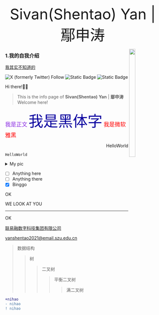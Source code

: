 <p align="center"> <font size=8>Sivan(Shentao) Yan | 鄢申涛</font> </p>

<img src="https://s2.loli.net/2024/08/05/sfnQlUOM6kDNowg.jpg" width=20% height=30% div align=right />

### 1.我的自我介绍

<u>我其实不知道的</u>

![X (formerly Twitter) Follow](https://img.shields.io/twitter/follow/0xJCXsivan200)  ![Static Badge](https://img.shields.io/badge/food-potato_tomato-8A2BE2)  ![Static Badge](https://img.shields.io/badge/just%20the%20message-8A2BE2)

Hi there!🥹😝
> This is the info page of **Sivan(Shentao)** **Yan** | **鄢申涛**
Welcome here!

<font face='微软雅黑' color=8A2BE2 size=4>我是正文</font>
<font face="微软雅黑" color=Paprika size=8>我是黑体字</font>
<font face="微软雅黑" color=red size=4>我是微软雅黑</font>


<p align="right"> HelloWorld </p>

`HelloWorld`


<details close>
<summary>My pic </summary>
  
![这是我的头像](https://s2.loli.net/2024/08/05/sfnQlUOM6kDNowg.jpg) 
  
[![Hits](https://hits.seeyoufarm.com/api/count/incr/badge.svg?url=https%3A%2F%2Fgithub.com%2FSivanyanst%2Fsivanyanst.github.io.git&count_bg=%2379C83D&title_bg=%23555555&icon=keybase.svg&icon_color=%23950040&title=hits&edge_flat=false)](https://hits.seeyoufarm.com)
</details>
 
- [ ] Anything here
- [ ] Anything there
- [x] Binggo

OK

WE LOOK AT YOU

***

OK

[联易融数字科技集团有限公司](https://www.linklogis.com/ "国内头部的供应链金融科技解决方案提供商")

<yanshentao2021@email.szu.edu.cn>

> 数据结构
>> 树
>>> 二叉树
>>>> 平衡二叉树
>>>>> 满二叉树

``` diff 
+nihao
- nihao
! nihao
```
